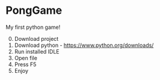 # PongGame
My first python  game!

0. Download project
2. Download python - https://www.python.org/downloads/
3. Run installed IDLE
4. Open file
5. Press F5
6. Enjoy
